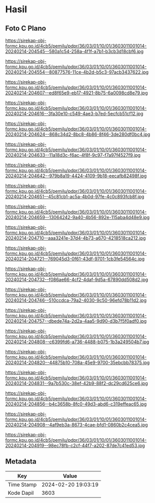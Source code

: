 # Hasil

## Foto C Plano

https://sirekap-obj-formc.kpu.go.id/4cb5/pemilu/pdpr/36/03/01/10/01/3603011001014-20240214-204545--580a1c54-258a-4f1f-a7b1-b3cb3d18cbf6.jpg

https://sirekap-obj-formc.kpu.go.id/4cb5/pemilu/pdpr/36/03/01/10/01/3603011001014-20240214-204554--80877576-11ce-4b2d-b5c3-97acb3437622.jpg

https://sirekap-obj-formc.kpu.go.id/4cb5/pemilu/pdpr/36/03/01/10/01/3603011001014-20240214-204607--ed8f65e9-eb17-4921-8b75-6a0098cd8e79.jpg

https://sirekap-obj-formc.kpu.go.id/4cb5/pemilu/pdpr/36/03/01/10/01/3603011001014-20240214-204616--3fa30e10-c549-4ae3-b7ed-5ecfcb51cf12.jpg

https://sirekap-obj-formc.kpu.go.id/4cb5/pemilu/pdpr/36/03/01/10/01/3603011001014-20240214-204624--868c34d2-8bc8-4b86-8f46-3de280df0bc4.jpg

https://sirekap-obj-formc.kpu.go.id/4cb5/pemilu/pdpr/36/03/01/10/01/3603011001014-20240214-204633--11a18d3c-f6ac-4f8f-9c97-f7a97f4527f9.jpg

https://sirekap-obj-formc.kpu.go.id/4cb5/pemilu/pdpr/36/03/01/10/01/3603011001014-20240214-204642--979b8a19-4424-4109-9b18-eecafb82498f.jpg

https://sirekap-obj-formc.kpu.go.id/4cb5/pemilu/pdpr/36/03/01/10/01/3603011001014-20240214-204651--45c81cb1-ac5a-4b0d-97fe-4c0c893fcb8f.jpg

https://sirekap-obj-formc.kpu.go.id/4cb5/pemilu/pdpr/36/03/01/10/01/3603011001014-20240214-204659--13064242-9a40-4b56-892e-115aba4d48e9.jpg

https://sirekap-obj-formc.kpu.go.id/4cb5/pemilu/pdpr/36/03/01/10/01/3603011001014-20240214-204710--aaa3241e-37d4-4b73-a670-4218518ca212.jpg

https://sirekap-obj-formc.kpu.go.id/4cb5/pemilu/pdpr/36/03/01/10/01/3603011001014-20240214-204721--769045d3-0f61-43df-9701-1cb3fe54564c.jpg

https://sirekap-obj-formc.kpu.go.id/4cb5/pemilu/pdpr/36/03/01/10/01/3603011001014-20240214-204732--f086ae66-4cf2-4daf-9d5a-67890dd508d2.jpg

https://sirekap-obj-formc.kpu.go.id/4cb5/pemilu/pdpr/36/03/01/10/01/3603011001014-20240214-204746--510ccdca-79a2-4030-9c50-96efd78b11d2.jpg

https://sirekap-obj-formc.kpu.go.id/4cb5/pemilu/pdpr/36/03/01/10/01/3603011001014-20240214-204757--dbede74a-2d2a-4aa5-9d90-d3b7f5f0adf0.jpg

https://sirekap-obj-formc.kpu.go.id/4cb5/pemilu/pdpr/36/03/01/10/01/3603011001014-20240214-204808--c6399fd6-a736-4488-b075-1b3a249504b7.jpg

https://sirekap-obj-formc.kpu.go.id/4cb5/pemilu/pdpr/36/03/01/10/01/3603011001014-20240214-204820--44875b10-708a-45e9-9700-35ebcbb78375.jpg

https://sirekap-obj-formc.kpu.go.id/4cb5/pemilu/pdpr/36/03/01/10/01/3603011001014-20240214-204831--9a7b530c-38ef-42b9-88f2-dc29cd625ce6.jpg

https://sirekap-obj-formc.kpu.go.id/4cb5/pemilu/pdpr/36/03/01/10/01/3603011001014-20240214-204856--b4c3658b-8fc0-49d3-abd6-c319effeac65.jpg

https://sirekap-obj-formc.kpu.go.id/4cb5/pemilu/pdpr/36/03/01/10/01/3603011001014-20240214-204908--4af9eb3a-8673-4cae-bfd1-0860b2c4cea5.jpg

https://sirekap-obj-formc.kpu.go.id/4cb5/pemilu/pdpr/36/03/01/10/01/3603011001014-20240214-204919--98ec78fb-c2cf-44f7-a202-87de7c41ed53.jpg


## Metadata

| Key        | Value               |
| ---------- | ------------------- |
| Time Stamp | 2024-02-20 19:03:19 |
| Kode Dapil | 3603                |



